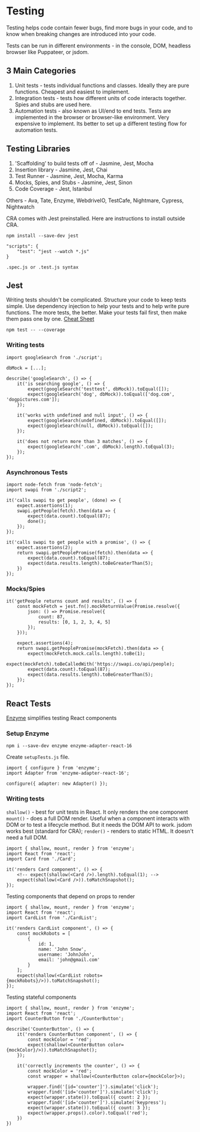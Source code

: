 # Testing

Testing helps code contain fewer bugs, find more bugs in your code, and to know when breaking changes are introduced into your code.

Tests can be run in different environments - in the console, DOM, headless browser like Puppateer, or jsdom.

## 3 Main Categories

1. Unit tests - tests individual functions and classes. Ideally they are pure functions. Cheapest and easiest to implement.
2. Integration tests - tests how different units of code interacts together. Spies and stubs are used here.
3. Automation tests - also known as UI/end to end tests. Tests are implemented in the browser or browser-like environment. Very expensive to implement. Its better to set up a different testing flow for automation tests.

## Testing Libraries

1. 'Scaffolding' to build tests off of -    Jasmine, Jest, Mocha
2. Insertion library -                      Jasmine, Jest, Chai
3. Test Runner -                            Jasmine, Jest, Mocha, Karma
4. Mocks, Spies, and Stubs -                Jasmine, Jest, Sinon
5. Code Coverage -                                   Jest, Istanbul

Others - Ava, Tate, Enzyme, WebdriveIO, TestCafe, Nightmare, Cypress, Nightwatch

CRA comes with Jest preinstalled. Here are instructions to install outside CRA.

`npm install --save-dev jest`

```
"scripts": {
    "test": "jest --watch *.js"
}
```

`.spec.js or .test.js syntax`

## Jest

Writing tests shouldn't be complicated. Structure your code to keep tests simple. Use dependency injection to help your tests and to help write pure functions.
The more tests, the better. 
Make your tests fail first, then make them pass one by one.
[Cheat Sheet](https://github.com/sapegin/jest-cheat-sheet)

`npm test -- --coverage`

### Writing tests

```
import googleSearch from './script';

dbMock = [...];

describe('googleSearch', () => {
    it('is searching google', () => {
        expect(googleSearch('testtest', dbMock)).toEqual([]);
        expect(googleSearch('dog', dbMock)).toEqual(['dog.com', 'dogpictures.com']);
    });

    it('works with undefined and null input', () => {
        expect(googleSearch(undefined, dbMock)).toEqual([]);
        expect(googleSearch(null, dbMock)).toEqual([]);
    });

    it('does not return more than 3 matches', () => {
        expect(googleSearch('.com', dbMock).length).toEqual(3);
    });
});
```

### Asynchronous Tests

```
import node-fetch from 'node-fetch';
import swapi from './script2';

it('calls swapi to get people', (done) => {
    expect.assertions(1);
    swapi.getPeople(fetch).then(data => {
        expect(data.count).toEqual(87);
        done();
    });
});

it('calls swapi to get people with a promise', () => {
    expect.assertions(2);
    return swapi.getPeoplePromise(fetch).then(data => {
        expect(data.count).toEqual(87);
        expect(data.results.length).toBeGreaterThan(5);
    })
});
```

### Mocks/Spies

```
it('getPeople returns count and results', () => {
    const mockFetch = jest.fn().mockReturnValue(Promise.resolve({
        json: () => Promise.resolve({
            count: 87,
            results: [0, 1, 2, 3, 4, 5]
        });
    }));

    expect.assertions(4);
    return swapi.getPeoplePromise(mockFetch).then(data => {
        expect(mockFetch.mock.calls.length).toBe(1);
        expect(mockFetch).toBeCalledWith('https://swapi.co/api/people);
        expect(data.count).toEqual(87);
        expect(data.results.length).toBeGreaterThan(5);
    });
});

```

## React Tests

[Enzyme](https://enzymejs.github.io/enzyme/) simplifies testing React components

### Setup Enzyme

`npm i --save-dev enzyme enzyme-adapter-react-16`

Create `setupTests.js` file.

```
import { configure } from 'enzyme';
import Adapter from 'enzyme-adapter-react-16';

configure({ adapter: new Adapter() });
```

### Writing tests

`shallow()` - best for unit tests in React. It only renders the one component
`mount()` - does a full DOM render. Useful when a component interacts with DOM or to test a lifecycle method. But it needs the DOM API to work. jsdom works best (standard for CRA);
`render()` - renders to static HTML. It doesn't need a full DOM.

```
import { shallow, mount, render } from 'enzyme';
import React from 'react';
import Card from './Card';

it('renders Card component', () => {
    <!-- expect(shallow(<Card />).length).toEqual(1); -->
    expect(shallow(<Card />)).toMatchSnapshot();
});
```

Testing components that depend on props to render

```
import { shallow, mount, render } from 'enzyme';
import React from 'react';
import CardList from './CardList';

it('renders CardList component', () => {
    const mockRobots = [
        {
            id: 1,
            name: 'John Snow',
            username: 'JohnJohn',
            email: 'john@gmail.com'
        }
    ];
    expect(shallow(<CardList robots={mockRobots}/>)).toMatchSnapshot();
});
```

Testing stateful components

```
import { shallow, mount, render } from 'enzyme';
import React from 'react';
import CounterButton from './CounterButton';

describe('CounterButton', () => {
    it('renders CounterButton component', () => {
        const mockColor = 'red';
        expect(shallow(<CounterButton color={mockColor}/>)).toMatchSnapshot();
    });

    it('correctly increments the counter', () => {
        const mockColor = 'red';
        const wrapper = shallow(<CounterButton color={mockColor}>);

        wrapper.find('[id='counter']').simulate('click');
        wrapper.find('[id='counter']').simulate('click');
        expect(wrapper.state()).toEqual({ count: 2 });
        wrapper.find('[id='counter']').simulate('keypress');
        expect(wrapper.state()).toEqual({ count: 3 });
        expect(wrapper.props().color).toEqual('red');
    })
})
```